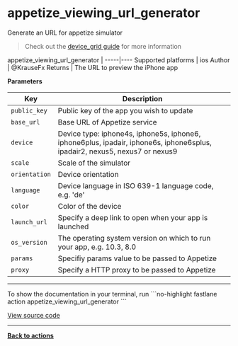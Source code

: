 # appetize_viewing_url_generator


Generate an URL for appetize simulator




> Check out the [device_grid guide](https://github.com/fastlane/fastlane/blob/master/fastlane/lib/fastlane/actions/device_grid/README.md) for more information


appetize_viewing_url_generator |
-----|----
Supported platforms | ios
Author | @KrauseFx
Returns | The URL to preview the iPhone app





**Parameters**

Key | Description
----|------------
  `public_key` | Public key of the app you wish to update
  `base_url` | Base URL of Appetize service
  `device` | Device type: iphone4s, iphone5s, iphone6, iphone6plus, ipadair, iphone6s, iphone6splus, ipadair2, nexus5, nexus7 or nexus9
  `scale` | Scale of the simulator
  `orientation` | Device orientation
  `language` | Device language in ISO 639-1 language code, e.g. 'de'
  `color` | Color of the device
  `launch_url` | Specify a deep link to open when your app is launched
  `os_version` | The operating system version on which to run your app, e.g. 10.3, 8.0
  `params` | Specifiy params value to be passed to Appetize
  `proxy` | Specify a HTTP proxy to be passed to Appetize




<hr />
To show the documentation in your terminal, run
```no-highlight
fastlane action appetize_viewing_url_generator
```

<a href="https://github.com/fastlane/fastlane/blob/master/fastlane/lib/fastlane/actions/appetize_viewing_url_generator.rb" target="_blank">View source code</a>

<hr />

<a href="/actions"><b>Back to actions</b></a>
